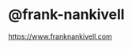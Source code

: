 # @frank-nankivell

https://www.franknankivell.com

<!---
frank-nankivell/frank-nankivell is a ✨ special ✨ repository because its `README.md` (this file) appears on your GitHub profile.
You can click the Preview link to take a look at your changes.
--->
